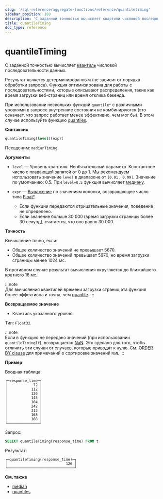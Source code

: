 ```yaml
---
slug: '/sql-reference/aggregate-functions/reference/quantiletiming'
sidebar_position: 180
description: 'С заданной точностью вычисляет квартили числовой последовательности'
title: quantileTiming
doc_type: reference
---
```

# quantileTiming

С заданной точностью вычисляет [квантиль](https://en.wikipedia.org/wiki/Quantile) числовой последовательности данных.

Результат является детерминированным (не зависит от порядка обработки запроса). Функция оптимизирована для работы с последовательностями, которые описывают распределения, такие как время загрузки веб-страниц или время отклика бэкенда.

При использовании нескольких функций `quantile*` с различными уровнями в запросе внутренние состояния не комбинируются (это означает, что запрос работает менее эффективно, чем мог бы). В этом случае используйте функцию [quantiles](../../../sql-reference/aggregate-functions/reference/quantiles.md#quantiles).

**Синтаксис**

```sql
quantileTiming(level)(expr)
```

Псевдоним: `medianTiming`.

**Аргументы**

- `level` — Уровень квантиля. Необязательный параметр. Константное число с плавающей запятой от 0 до 1. Мы рекомендуем использовать значение `level` в диапазоне от `[0.01, 0.99]`. Значение по умолчанию: 0.5. При `level=0.5` функция вычисляет [медиану](https://en.wikipedia.org/wiki/Median).

- `expr` — [Выражение](/sql-reference/syntax#expressions) по значениям колонки, возвращающее число типа [Float\*](../../../sql-reference/data-types/float.md).

  - Если функции передаются отрицательные значения, поведение не определено.
  - Если значение больше 30 000 (время загрузки страницы более 30 секунд), считается, что оно равно 30 000.

**Точность**

Вычисление точно, если:

- Общее количество значений не превышает 5670.
- Общее количество значений превышает 5670, но время загрузки страницы менее 1024 мс.

В противном случае результат вычисления округляется до ближайшего кратного 16 мс.

:::note    
Для вычисления квантилей времени загрузки страниц эта функция более эффективна и точна, чем [quantile](/sql-reference/aggregate-functions/reference/quantile).
:::

**Возвращаемое значение**

- Квантиль указанного уровня.

Тип: `Float32`.

:::note    
Если в функцию не передано значений (при использовании `quantileTimingIf`), возвращается [NaN](/sql-reference/data-types/float#nan-and-inf). Это сделано для того, чтобы отличить эти случаи от случаев, которые приводят к нулю. См. [ORDER BY clause](/sql-reference/statements/select/order-by) для примечаний о сортировке значений `NaN`.
:::

**Пример**

Входная таблица:

```text
┌─response_time─┐
│            72 │
│           112 │
│           126 │
│           145 │
│           104 │
│           242 │
│           313 │
│           168 │
│           108 │
└───────────────┘
```

Запрос:

```sql
SELECT quantileTiming(response_time) FROM t
```

Результат:

```text
┌─quantileTiming(response_time)─┐
│                           126 │
└───────────────────────────────┘
```

**См. также**

- [median](/sql-reference/aggregate-functions/reference/median)
- [quantiles](../../../sql-reference/aggregate-functions/reference/quantiles.md#quantiles)